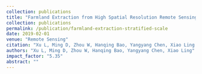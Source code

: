 ```yaml
---
collection: publications
title: "Farmland Extraction from High Spatial Resolution Remote Sensing Images Based on Stratified Scale Pre-Estimation"
collection: publications
permalink: /publication/farmland-extraction-stratified-scale
date: 2019-02-01
venue: "Remote Sensing"
citation: "Xu L, Ming D, Zhou W, Hanqing Bao, Yangyang Chen, Xiao Ling. Farmland Extraction from High Spatial Resolution Remote Sensing Images Based on Stratified Scale Pre-Estimation. Remote Sensing. 2019, 11(2), 108."
authors: "Xu L, Ming D, Zhou W, Hanqing Bao, Yangyang Chen, Xiao Ling"
impact_factor: "5.35"
abstract: ""
---
```

